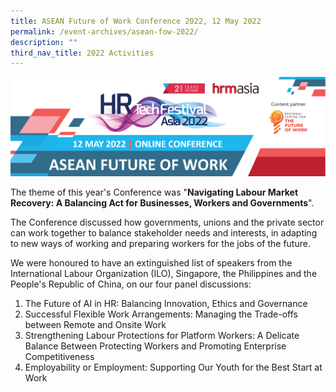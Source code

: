 ```yaml
---
title: ASEAN Future of Work Conference 2022, 12 May 2022
permalink: /event-archives/asean-fow-2022/
description: ""
third_nav_title: 2022 Activities
---
```

![](/images/ASEAN%20FOW%20Conference%202022/asean%20fow%202022%20conference%20banner1.png)

The theme of this year's Conference was "**Navigating Labour Market Recovery: A Balancing Act for Businesses, Workers and Governments**".

The Conference discussed how governments, unions and the private sector can work together to balance stakeholder needs and interests, in adapting to new ways of working and preparing workers for the jobs of the future. 

We were honoured to have an extinguished list of speakers from the International Labour Organization (ILO), Singapore, the Philippines and the People's Republic of China, on our four panel discussions: 

1.	The Future of AI in HR: Balancing Innovation, Ethics and Governance
2.	Successful Flexible Work Arrangements: Managing the Trade-offs between Remote and Onsite Work 
3.	Strengthening Labour Protections for Platform Workers: A Delicate Balance Between Protecting Workers and Promoting Enterprise Competitiveness 
4.	Employability or Employment: Supporting Our Youth for the Best Start at Work